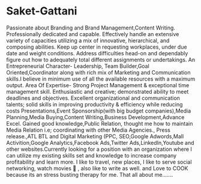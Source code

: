 # Saket-Gattani
Passionate about Branding and Brand Management,Content Writing. Professionally dedicated and capable. Effectively handle an extensive variety of capacities utilizing a mix of innovative, hierarchical, and composing abilities. Keep up center in requesting workplaces, under due date and weight conditions. Address difficulties head-on and dependably figure out how to adequately total different assignments or undertakings. An Entrepreneurial Character- Leadership, Team Builder,Goal Oriented,Coordinator along with rich mix of Marketing and Communication skills.I believe in minimum use of all the available resources with a maximum output.  Area Of Expertise- Strong Project Management &amp; exceptional time management skill. Enthusiastic and creative; demonstrated ability to meet deadlines and objectives. Excellent organizational and communication talents; solid skills in improving productivity &amp; efficiency while reducing costs Presentations,Event Sponsorship(with big budget companies),Media Planning,Media Buying,Content Writing,Business Development,Advance Excel. Gained good knowledge,Public Relation, thought me how to maintain Media Relation i.e; coordinating with other Media Agencies., Press release.,ATL BTL and Digital Marketing  (PPC, SEO,Google Adwords,Mall Activition,Google Analytics,Facebook Ads,Twitter Ads,LinkedIn,Youtube and other websites.Currently looking for a position with an organization where I can utilize my existing skills set and knowledge to increase company profitability and learn more.  I like to travel, new places, I like to serve social networking, watch movies 🎥 , also like to write as well. and Love to COOK because its an stress busting therapy for me.  That all about me.......
